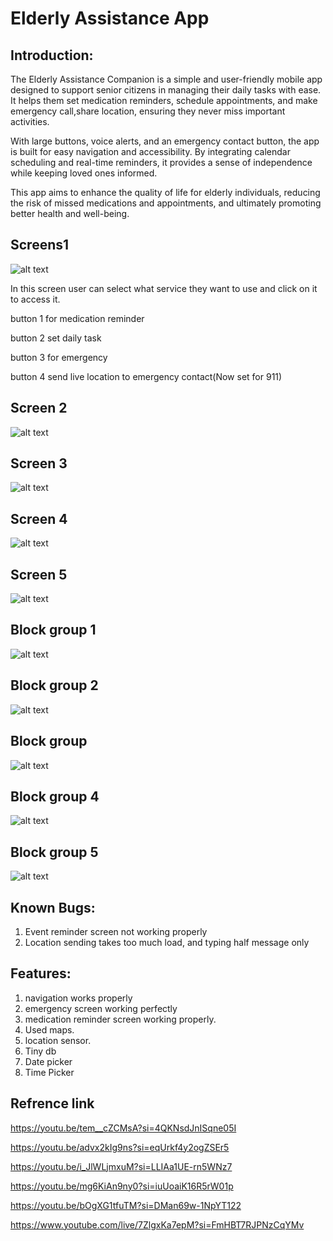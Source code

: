 # Elderly Assistance App

## Introduction:

The Elderly Assistance Companion is a simple and user-friendly mobile app designed to support senior citizens in managing their daily tasks with ease. It helps them set medication reminders, schedule appointments, and make emergency call,share location, ensuring they never miss important activities.

With large buttons, voice alerts, and an emergency contact button, the app is built for easy navigation and accessibility. By integrating calendar scheduling and real-time reminders, it provides a sense of independence while keeping loved ones informed.

This app aims to enhance the quality of life for elderly individuals, reducing the risk of missed medications and appointments, and ultimately promoting better health and well-being.

## Screens1

![alt text](image.png)

In this screen user can select what service they want to use and click on it to access it.

button 1 for medication reminder

button 2 set daily task

button 3 for emergency

button 4 send live location to emergency contact(Now set for 911)

## Screen 2

![alt text](image-1.png)

## Screen 3

![alt text](image-2.png)

## Screen 4

![alt text](image-3.png)

##  Screen 5

![alt text](image-4.png)

## Block group 1

![alt text](image-5.png)

## Block group 2

![alt text](image-6.png)

## Block group 

![alt text](image-8.png)

## Block group 4

![alt text](image-9.png)

## Block group 5

![alt text](image-10.png)

## Known Bugs:

1. Event reminder screen not working properly
2. Location sending takes too much load, and typing half message only

## Features:

1. navigation works properly
2. emergency screen working perfectly
3. medication reminder screen working properly.
4. Used maps.
5. location sensor.
6. Tiny db
7. Date picker
8. Time Picker

## Refrence link

https://youtu.be/tem__cZCMsA?si=4QKNsdJnISqne05I

https://youtu.be/advx2kIg9ns?si=eqUrkf4y2ogZSEr5

https://youtu.be/i_JlWLjmxuM?si=LLIAa1UE-rn5WNz7

https://youtu.be/mg6KiAn9ny0?si=iuUoaiK16R5rW01p

https://youtu.be/bOgXG1tfuTM?si=DMan69w-1NpYT122

https://www.youtube.com/live/7ZlgxKa7epM?si=FmHBT7RJPNzCqYMv

